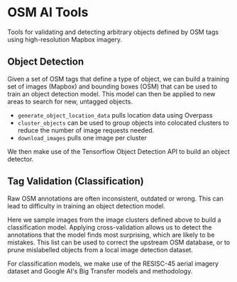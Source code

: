 # OSM AI Tools

Tools for validating and detecting arbitrary objects defined by OSM tags using
high-resolution Mapbox imagery.

## Object Detection

Given a set of OSM tags that define a type of object, we can build a training set of images (Mapbox)
and bounding boxes (OSM) that can be used to train an object detection model. This
model can then be applied to new areas to search for new, untagged objects.

- `generate_object_location_data` pulls location data using Overpass
- `cluster_objects` can be used to group objects into colocated clusters
to reduce the number of image requests needed.
- `download_images` pulls one image per cluster

We then make use of the Tensorflow Object Detection API to build an object detector.

## Tag Validation (Classification)

Raw OSM annotations are often inconsistent, outdated or wrong.
This can lead to difficulty in training an object detection model.

Here we sample images from the image clusters defined above to build a
classification model. Applying cross-validation allows us to detect the
annotations that the model finds most surprising, which are likely to be
mistakes. This list can be used to correct the upstream OSM database, or
to prune mislabelled objects from a local image detection dataset.

For classification models, we make use of the RESISC-45 aerial imagery dataset
and Google AI's Big Transfer models and methodology.
